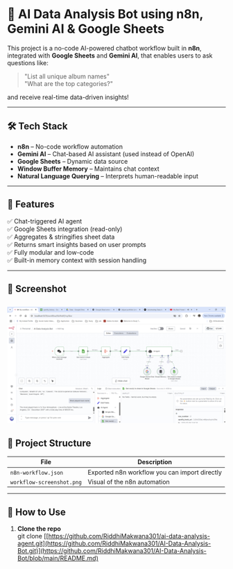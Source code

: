 # 🤖 AI Data Analysis Bot using n8n, Gemini AI & Google Sheets

This project is a no-code AI-powered chatbot workflow built in **n8n**, integrated with **Google Sheets** and **Gemini AI**, that enables users to ask questions like:
 
> "List all unique album names"  
> "What are the top categories?"

and receive real-time data-driven insights!

---

## 🛠 Tech Stack

- **n8n** – No-code workflow automation
- **Gemini AI** – Chat-based AI assistant (used instead of OpenAI)
- **Google Sheets** – Dynamic data source
- **Window Buffer Memory** – Maintains chat context
- **Natural Language Querying** – Interprets human-readable input

---

## 📌 Features

✅ Chat-triggered AI agent  
✅ Google Sheets integration (read-only)  
✅ Aggregates & stringifies sheet data  
✅ Returns smart insights based on user prompts  
✅ Fully modular and low-code  
✅ Built-in memory context with session handling

---

## 📸 Screenshot

![n8n AI Workflow](https://github.com/RiddhiMakwana301/AI-Data-Analysis-Bot/blob/main/AI%20Data%20Analysis%20Bot%201.png)
---

## 📂 Project Structure

| File | Description |
|------|-------------|
| `n8n-workflow.json` | Exported n8n workflow you can import directly |
| `workflow-screenshot.png` | Visual of the n8n automation |

---

## 🚀 How to Use

1. **Clone the repo**  
git clone [[https://github.com/RiddhiMakwana301/ai-data-analysis-agent.git](https://github.com/RiddhiMakwana301/AI-Data-Analysis-Bot.git)](https://github.com/RiddhiMakwana301/AI-Data-Analysis-Bot/blob/main/README.md)
